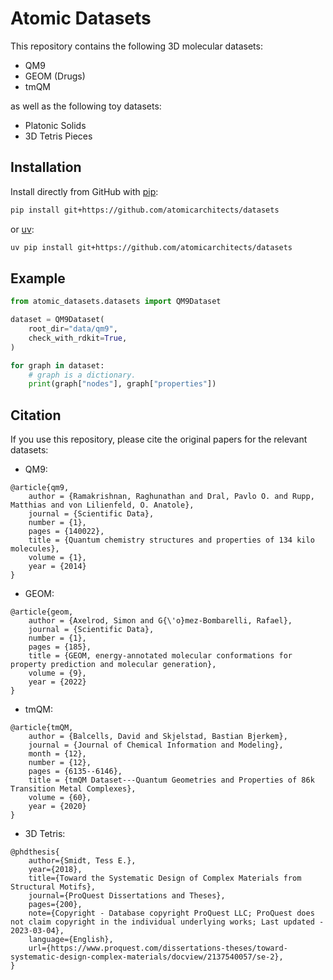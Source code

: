 # Atomic Datasets

This repository contains the following 3D molecular datasets:
- QM9
- GEOM (Drugs)
- tmQM

as well as the following toy datasets:
- Platonic Solids
- 3D Tetris Pieces

## Installation
Install directly from GitHub with [pip](https://pypi.org/project/pip/):
```bash
pip install git+https://github.com/atomicarchitects/datasets
```
or [uv](https://docs.astral.sh/uv/getting-started/installation/):
```bash
uv pip install git+https://github.com/atomicarchitects/datasets
```

## Example
```python
from atomic_datasets.datasets import QM9Dataset

dataset = QM9Dataset(
    root_dir="data/qm9",
    check_with_rdkit=True,
)

for graph in dataset:
	# graph is a dictionary.
	print(graph["nodes"], graph["properties"])
```

## Citation

If you use this repository, please cite the original papers for the relevant datasets:
- QM9:
```
@article{qm9,
	author = {Ramakrishnan, Raghunathan and Dral, Pavlo O. and Rupp, Matthias and von Lilienfeld, O. Anatole},
	journal = {Scientific Data},
	number = {1},
	pages = {140022},
	title = {Quantum chemistry structures and properties of 134 kilo molecules},
	volume = {1},
	year = {2014}
}
```
- GEOM:
```
@article{geom,
	author = {Axelrod, Simon and G{\'o}mez-Bombarelli, Rafael},
	journal = {Scientific Data},
	number = {1},
	pages = {185},
	title = {GEOM, energy-annotated molecular conformations for property prediction and molecular generation},
	volume = {9},
	year = {2022}
}
```
- tmQM:
```
@article{tmQM,
	author = {Balcells, David and Skjelstad, Bastian Bjerkem},
	journal = {Journal of Chemical Information and Modeling},
	month = {12},
	number = {12},
	pages = {6135--6146},
	title = {tmQM Dataset---Quantum Geometries and Properties of 86k Transition Metal Complexes},
	volume = {60},
	year = {2020}
}
```
- 3D Tetris:
```
@phdthesis{
    author={Smidt, Tess E.},
    year={2018},
    title={Toward the Systematic Design of Complex Materials from Structural Motifs},
    journal={ProQuest Dissertations and Theses},
    pages={200},
    note={Copyright - Database copyright ProQuest LLC; ProQuest does not claim copyright in the individual underlying works; Last updated - 2023-03-04},
    language={English},
    url={https://www.proquest.com/dissertations-theses/toward-systematic-design-complex-materials/docview/2137540057/se-2},
}
```


